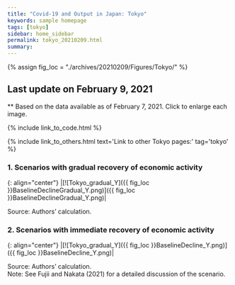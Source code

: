 ```yaml
---
title: "Covid-19 and Output in Japan: Tokyo"
keywords: sample homepage
tags: [tokyo]
sidebar: home_sidebar
permalink: tokyo_20210209.html
summary:
---
```


{% assign fig_loc = "./archives/20210209/Figures/Tokyo/" %}

## Last update on February 9, 2021
** Based on the data available as of February 7, 2021. Click to enlarge each image.

{% include link_to_code.html %}

{% include link_to_others.html text='Link to other Tokyo pages:' tag='tokyo' %}

### 1. Scenarios with gradual recovery of economic activity

{: align="center"}
|[![Tokyo_gradual_Y]({{ fig_loc }}BaselineDeclineGradual_Y.png)]({{ fig_loc }}BaselineDeclineGradual_Y.png)|

Source: Authors’ calculation.
<!--<br>
Note:	See Fujii and Nakata (2021) for a detailed discussion of the scenario.
-->

### 2. Scenarios with immediate recovery of economic activity

{: align="center"}
|[![Tokyo_gradual_Y]({{ fig_loc }}BaselineDecline_Y.png)]({{ fig_loc }}BaselineDecline_Y.png)|

Source: Authors’ calculation.<br>
Note:	See Fujii and Nakata (2021) for a detailed discussion of the scenario.

<!--
### 2. Rapid-decline scenario

{: align="center"}
|![Rapid]({{ fig_loc }}RapidDecline.png)|

Source: Authors’ calculation.<br>
Note:	See Fujii and Nakata (2021) for a detailed discussion of the scenario.

### 3. Gradual-decline scenario

{: align="center"}
|![Gradual]({{ fig_loc }}GradualDecline.png)|

Source: Authors’ calculation.<br>
Note:	See Fujii and Nakata (2021) for a detailed discussion of the scenario.

### 4. All cases together

{: align="center"}
|![All]({{ fig_loc }}ThreeScenariosDecline.png)|

Source: Authors’ calculation.<br>
Note:	See Fujii and Nakata (2021) for a detailed discussion of the scenario.
-->
